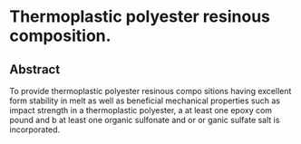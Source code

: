 # Thermoplastic polyester resinous composition.

## Abstract
To provide thermoplastic polyester resinous compo sitions having excellent form stability in melt as well as beneficial mechanical properties such as impact strength in a thermoplastic polyester, a at least one epoxy com pound and b at least one organic sulfonate and or or ganic sulfate salt is incorporated.